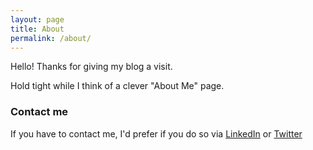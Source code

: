 ```yaml
---
layout: page
title: About
permalink: /about/
---
```


Hello! Thanks for giving my blog a visit. 

Hold tight while I think of a clever "About Me" page.

### Contact me

If you have to contact me, I'd prefer if you do so via [LinkedIn](https://www.linkedin.com/in/mboaisha/) or [Twitter](https://twitter.com/mhboaisha)